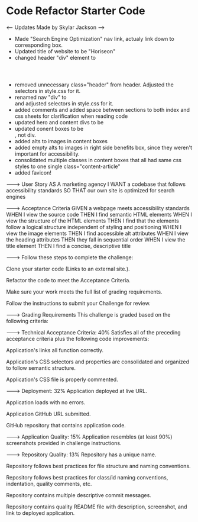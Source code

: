 # Code Refactor Starter Code
<-- Updates Made by Skylar Jackson -->
- Made "Search Engine Optimization" nav link, actualy link down to corresponding box.
- Updated title of website to be "Horiseon"
- changed header "div" element to <header>
- removed unnecessary class="header" from header. Adjusted the selectors in style.css for it.
- renamed nav "div" to <nav> and adjusted selectors in style.css for it.
- added comments and added space between sections to both index and css sheets for clarification when reading code
- updated hero and content divs to be <section>
- updated conent boxes to be <article>, not div.
- added alts to images in content boxes
- added empty alts to images in right side benefits box, since they weren't important for accessibility.
- consolidated multiple classes in content boxes that all had same css styles to one single class="content-article"
- added favicon!


---> User Story
AS A marketing agency
I WANT a codebase that follows accessibility standards
SO THAT our own site is optimized for search engines


---> Acceptance Criteria
GIVEN a webpage meets accessibility standards
WHEN I view the source code
THEN I find semantic HTML elements
WHEN I view the structure of the HTML elements
THEN I find that the elements follow a logical structure independent of styling and positioning
WHEN I view the image elements
THEN I find accessible alt attributes
WHEN I view the heading attributes
THEN they fall in sequential order
WHEN I view the title element
THEN I find a concise, descriptive title



---> Follow these steps to complete the challenge:

Clone your starter code (Links to an external site.).

Refactor the code to meet the Acceptance Criteria.

Make sure your work meets the full list of grading requirements.

Follow the instructions to submit your Challenge for review.



---> Grading Requirements
This challenge is graded based on the following criteria:

---> Technical Acceptance Criteria: 40%
Satisfies all of the preceding acceptance criteria plus the following code improvements:

Application's links all function correctly.

Application's CSS selectors and properties are consolidated and organized to follow semantic structure.

Application's CSS file is properly commented.



---> Deployment: 32%
Application deployed at live URL.

Application loads with no errors.

Application GitHub URL submitted.

GitHub repository that contains application code.



---> Application Quality: 15%
Application resembles (at least 90%) screenshots provided in challenge instructions.



---> Repository Quality: 13%
Repository has a unique name.

Repository follows best practices for file structure and naming conventions.

Repository follows best practices for class/id naming conventions, indentation, quality comments, etc.

Repository contains multiple descriptive commit messages.

Repository contains quality README file with description, screenshot, and link to deployed application.